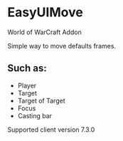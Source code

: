 # EasyUIMove
World of WarCraft Addon

Simple way to move defaults frames. 

Such as: 
---
* Player
* Target
* Target of Target
* Focus
* Casting bar

Supported client version 7.3.0
